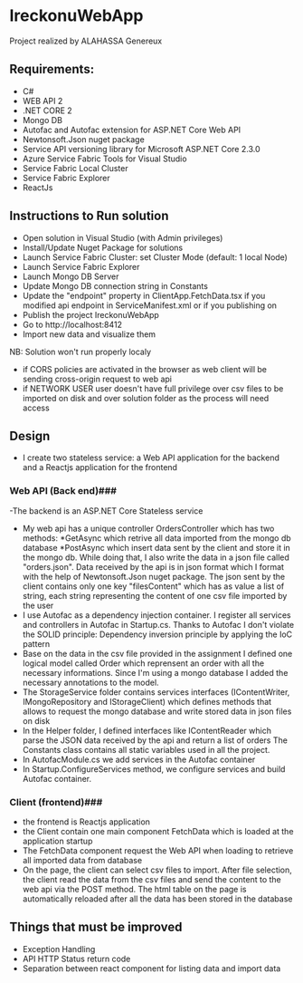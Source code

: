 # IreckonuWebApp #

Project realized by ALAHASSA Genereux

## Requirements: ##
- C# 
- WEB API 2
- .NET CORE 2
- Mongo DB
- Autofac and Autofac extension for ASP.NET Core Web API
- Newtonsoft.Json nuget package
- Service API versioning library for Microsoft ASP.NET Core 2.3.0
- Azure Service Fabric Tools for Visual Studio
- Service Fabric Local Cluster
- Service Fabric Explorer
- ReactJs

## Instructions to Run solution ##
- Open solution in Visual Studio (with Admin privileges)
- Install/Update Nuget Package for solutions
- Launch Service Fabric Cluster: set Cluster Mode (default: 1 local Node)
- Launch Service Fabric Explorer
- Launch Mongo DB Server
- Update Mongo DB connection string in Constants
- Update the "endpoint" property in ClientApp.FetchData.tsx if you modified api endpoint in ServiceManifest.xml or if you publishing on 
- Publish the project IreckonuWebApp
- Go to http://localhost:8412
- Import new data and visualize them

NB: 
Solution won't run properly localy 
- if CORS policies are activated in the browser as web client will be sending cross-origin request to web api
- if NETWORK USER user doesn't have full privilege over csv files to be imported on disk and over solution folder as the process 
will need access  

## Design ##
- I create two stateless service: a Web API application for the backend and a Reactjs application for the frontend

### Web API (Back end)###
-The backend is an ASP.NET Core Stateless service 
- My  web api has a unique controller OrdersController which has two methods:
*GetAsync which retrive all data imported from the mongo db database
*PostAsync which insert data sent by the client and store it in the mongo db. While doing that, I also write the data in a json file called 
"orders.json". Data received by the api is in json format which I format with the help of Newtonsoft.Json nuget package. The json sent by the client contains only one key "filesContent" which has as value a list of string, each string representing the content of one csv file imported
by the user
- I use Autofac as a dependency injection container. I register all services and controllers in Autofac in Startup.cs. Thanks to Autofac
I don't violate the SOLID principle: Dependency inversion principle by applying the IoC pattern
- Base on the data in the csv file provided in the assignment I defined one logical model called Order which reprensent an order with all the necessary informations. Since I'm using a mongo database I added the necessary annotations to the model.
- The StorageService folder contains services interfaces (IContentWriter, IMongoRepository and IStorageClient) which defines methods that allows to request the mongo database and write stored data in json files on disk
- In the Helper folder, I defined interfaces like IContentReader which parse the JSON data received by the api and return a list of orders
The Constants class contains all static variables used in all the project. 
- In AutofacModule.cs we add services in the Autofac container
- In Startup.ConfigureServices method, we configure services and build Autofac container. 

### Client (frontend)###

- the frontend is Reactjs application
- the Client contain one main component FetchData which is loaded at the application startup
- The FetchData component request the Web API when loading to retrieve all imported data from database
- On the page, the client can select csv files to import. After file selection, the client read the data from the csv files and send the content to the web api via 
the POST method. The html  table on the page is automatically reloaded after all the data has been stored in the database

## Things that must be improved ##
- Exception Handling
- API HTTP Status return code
- Separation between react component for listing data and import data

 
 